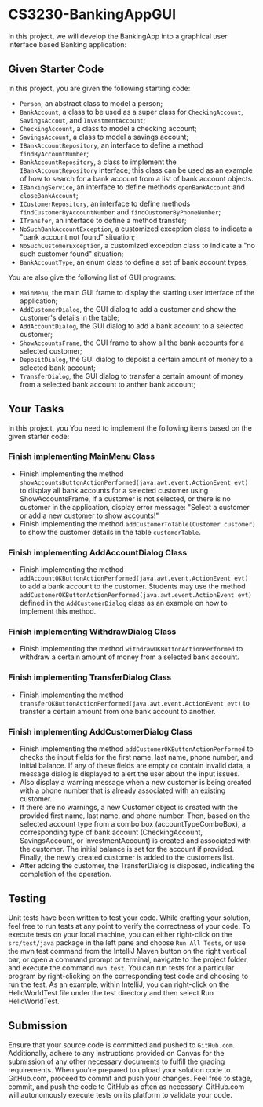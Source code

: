 # CS3230-BankingAppGUI
In this project, we will develop the BankingApp into a graphical user interface based Banking application:

## Given Starter Code
In this project, you are given the following starting code:
* `Person`, an abstract class to model a person;
* `BankAccount`, a class to be used as a super class for `CheckingAccount`, `SavingsAccout`, and `InvestmentAccount`;
* `CheckingAccount`, a class to model a checking account;
* `SavingsAccount`, a class to model a savings account;
* `IBankAccountRepository`, an interface to define a method `findByAccountNumber`;
* `BankAccountRepository`, a class to implement the `IBankAccountRepository` interface; this class can be used as an example of how to search for a bank account from a list of bank account objects.
* `IBankingService`, an interface to define methods `openBankAccount` and `closeBankAccount`;
* `ICustomerRepository`, an interface to define methods `findCustomerByAccountNumber` and `findCustomerByPhoneNumber`;
* `ITransfer`, an interface to define a method transfer;
* `NoSuchBankAccountException`, a customized exception class to indicate a "bank account not found" situation;
* `NoSuchCustomerException`, a customized exception class to indicate a "no such customer found" situation;
* `BankAccountType`, an enum class to define a set of bank account types;

You are also give the following list of GUI programs:
* `MainMenu`, the main GUI frame to display the starting user interface of the application;
* `AddCustomerDialog`, the GUI dialog to add a customer and show the customer's details in the table;
* `AddAccountDialog`, the GUI dialog to add a bank account to a selected customer;
* `ShowAccountsFrame`, the GUI frame to show all the bank accounts for a selected customer;
* `DepositDialog`, the GUI dialog to depoist a certain amount of money to a selected bank account;
* `TransferDialog`, the GUI dialog to transfer a certain amount of money from a selected bank account to anther bank account;

## Your Tasks
In this project, you You need to implement the following items based on the given starter code:

### Finish implementing MainMenu Class
* Finish implementing the method `showAccountsButtonActionPerformed(java.awt.event.ActionEvent evt)` to display all bank accounts for a selected customer using ShowAccountsFrame, if a customer is not selected, or there is no customer in the application, display error message: "Select a customer or add a new customer to show accounts!"
* Finish implementing the method `addCustomerToTable(Customer customer)` to show the customer details in the table `customerTable`.

### Finish implementing AddAccountDialog Class
* Finish implementing the method `addAccountOKButtonActionPerformed(java.awt.event.ActionEvent evt)` to add a bank account to the customer. Students may use the method `addCustomerOKButtonActionPerformed(java.awt.event.ActionEvent evt)` defined in the `AddCustomerDialog` class as an example on how to implement this method.  

### Finish implementing WithdrawDialog Class
* Finish implementing the method `withdrawOKButtonActionPerformed` to withdraw a certain amount of money from a selected bank account.

### Finish implementing TransferDialog Class
* Finish implementing the method `transferOKButtonActionPerformed(java.awt.event.ActionEvent evt)` to transfer a certain amount from one bank account to another. 

### Finish implementing AddCustomerDialog Class
* Finish implementing the method `addCustomerOKButtonActionPerformed` to checks the input fields for the first name, last name, phone number, and initial balance. If any of these fields are empty or contain invalid data, a message dialog is displayed to alert the user about the input issues.
* Also display a warning message when a new customer is being created with a phone number that is already associated with an existing customer.
* If there are no warnings, a new Customer object is created with the provided first name, last name, and phone number. Then, based on the selected account type from a combo box (accountTypeComboBox), a corresponding type of bank account (CheckingAccount, SavingsAccount, or InvestmentAccount) is created and associated with the customer. The initial balance is set for the account if provided. Finally, the newly created customer is added to the customers list.
* After adding the customer, the TransferDialog is disposed, indicating the completion of the operation.

## Testing
Unit tests have been written to test your code. While crafting your solution, feel free to run tests at any point to verify the correctness of your code. To execute tests on your local machine, you can either right-click on the `src/test/java` package in the left pane and choose `Run All Tests`, or use the mvn test command from the IntelliJ Maven button on the right vertical bar, or open a command prompt or terminal, navigate to the project folder, and execute the command `mvn test`. You can run tests for a particular program by right-clicking on the corresponding test code and choosing to run the test. As an example, within IntelliJ, you can right-click on the HelloWorldTest file under the test directory and then select Run HelloWorldTest.

## Submission
Ensure that your source code is committed and pushed to `GitHub.com`. Additionally, adhere to any instructions provided on Canvas for the submission of any other necessary documents to fulfill the grading requirements. When you're prepared to upload your solution code to GitHub.com, proceed to commit and push your changes. Feel free to stage, commit, and push the code to GitHub as often as necessary. GitHub.com will autonomously execute tests on its platform to validate your code.
